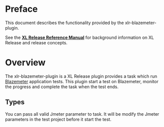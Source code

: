 # Preface #

This document describes the functionality provided by the xlr-blazemeter-plugin.

See the **[XL Release Reference Manual](https://docs.xebialabs.com/xl-release/)** for background information on XL Release and release concepts.

# Overview #

The xlr-blazemeter-plugin is a XL Release plugin provides a task which run [Blazemeter](https://www.blazemeter.com/) application tests. This plugin start a test on Blazemeter, monitor the progress and complete the task when the test ends.

## Types ##

You can pass all valid Jmeter parameter to task. It will be modify the Jmeter parameters in the test project before it start the test.
